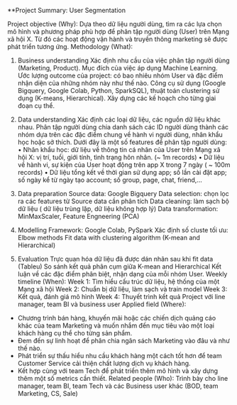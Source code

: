 **Project Summary: User Segmentation

Project objective (Why):
Dựa theo dữ liệu người dùng, tìm ra các lựa chọn mô hình và phương pháp phù hợp để phân tập người dùng (User) trên Mạng xã hội X. Từ đó các hoạt động vận hành và truyền thông marketing sẽ được phát triển tương ứng.
Methodology (What):
1.	Business understanding
Xác định nhu cầu của việc phân tập người dùng (Marketing, Product).
Mục đích của việc áp dụng Machine Learning.
Ước lượng outcome của project: có bao nhiêu nhóm User và đặc điểm nhận diện của những nhóm này như thế nào.
Công cụ sử dụng (Google Bigquery, Google Colab, Python, SparkSQL), thuật toán clustering sử dụng (K-means, Hierarchical).
Xây dựng các kế hoạch cho từng giai đoạn cụ thể.
2.	Data understanding
Xác định các loại dữ liệu, các nguồn dữ liệu khác nhau.
Phân tập người dùng chia danh sách các ID người dùng thành các nhóm dựa trên các đặc điểm chung về hành vi người dùng, nhân khẩu học hoặc sở thích. Dưới đây là một số features để phân tập người dùng:
•	Nhân khẩu học: dữ liệu về thông tin cá nhân của User trên Mạng xã hội X: vị trí, tuổi, giới tính, tình trạng hôn nhân. (~ 1m records)
•	Dữ liệu về hành vi, sự kiện của User hoạt động trên app X trong 7 ngày ( ~ 100m records)
•	Dữ liệu tổng kết về thời gian sử dụng app; số lần cài đặt app; số ngày kể từ ngày tạo account; số group, page, chat, friend,...
3.	Data preparation
Source data: Google Bigquery
Data selection: chọn lọc ra các features từ Source data cần phân tích
Data cleaning: làm sạch bộ dữ liệu ( dữ liệu trùng lặp, dữ liệu không hợp lý)
Data transformation: MinMaxScaler, Feature Engneering (PCA)
4.	Modelling
Framework: Google Colab, PySpark
Xác định số cluste tối ưu: Elbow methods
Fit data with clustering algorithm (K-mean and Hierarchical)

5.	Evaluation
Trực quan hóa dữ liệu đã được dán nhãn sau khi fit data (Tableu)
So sánh kết quả phân cụm giữa K-mean and Hierarchical
Kết luận về các đặc điểm phân biệt, nhận dạng của mỗi nhóm User.
Weekly timeline (When): 
Week 1: Tìm hiểu cấu trúc dữ liệu, hệ thống của một Mạng xã hội
Week 2: Chuẩn bị dữ liệu, làm sạch và train model
Week 3: Kết quả, đánh giá mô hình
Week 4: Thuyết trình kết quả Project với line manager, team BI và business user
Applied field (Where): 
+ Chương trình bán hàng, khuyến mãi hoặc các chiến dịch quảng cáo khác của team Marketing và muốn nhắm đến mục tiêu vào một loại khách hàng cụ thể cho từng sản phẩm.
+ Đem đến sự linh hoạt để phân chia ngân sách Marketing vào đâu và như thế nào.
+ Phát triển sự thấu hiểu nhu cầu khách hàng một cách tốt hơn để team Customer Service cải thiện chất lượng dịch vụ khách hàng.
+ Kết hợp cùng với team Tech để phát triển thêm mô hình và xây dựng thêm một số metrics cần thiết.
Related people (Who): 
Trình bày cho line manager, team BI, team Tech và các Business user khác (BOD, team Marketing, CS, Sale)

